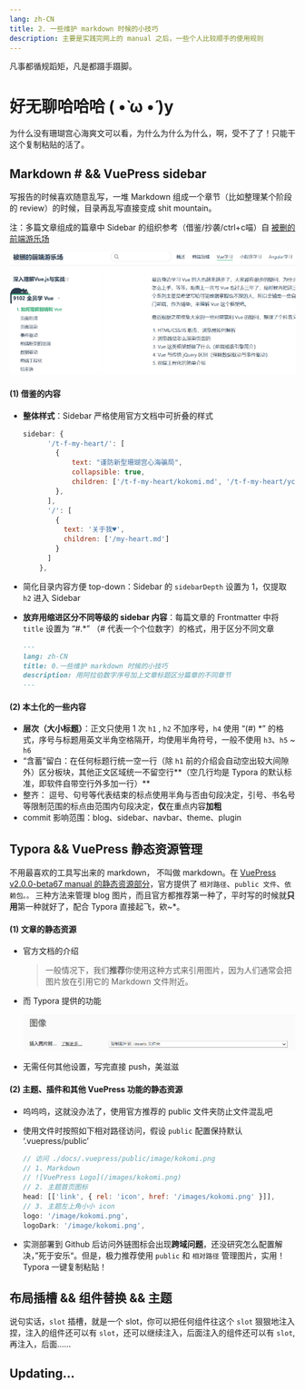 ```yaml
---
lang: zh-CN
title: 2. 一些维护 markdown 时候的小技巧
description: 主要是实践完网上的 manual 之后，一些个人比较顺手的使用规则
---
```

凡事都循规蹈矩，凡是都蹑手蹑脚。

# 好无聊哈哈哈 ( •̀ ω •́ )y

为什么没有珊瑚宫心海爽文可以看，为什么为什么为什么，啊，受不了了！只能干这个复制粘贴的活了。



## Markdown # &&  VuePress sidebar

写报告的时候喜欢随意乱写，一堆 Markdown 组成一个章节（比如整理某个阶段的 review）的时候，目录再乱写直接变成 shit mountain。

注：多篇文章组成的篇章中 Sidebar 的组织参考（借鉴/抄袭/ctrl+c喵）自 [被删的前端游乐场](http://www.godbasin.com/vue/vue-for-everyone/vue-for-everyone-1.html)

![image-20230907135127038](./assets/image-20230907135127038.png)



#### (1) 借鉴的内容

* **整体样式**：Sidebar 严格使用官方文档中可折叠的样式

  ``` js
  sidebar: {
        '/t-f-my-heart/': [
          {
              text: "谨防新型珊瑚宫心海骗局",
              collapsible: true,
              children: ['/t-f-my-heart/kokomi.md', '/t-f-my-heart/ycte.md']
          },
        ],
        '/': [
          {
            text: '关于我♥',
            children: ['/my-heart.md']
          }
        ]
      },
  ```

* 简化目录内容方便 top-down：Sidebar 的 `sidebarDepth` 设置为 1，仅提取 `h2` 进入 Sidebar

* **放弃用缩进区分不同等级的 sidebar 内容**：每篇文章的 Frontmatter 中将 `title` 设置为 “#.*” （# 代表一个个位数字）的格式，用于区分不同文章

  ```markdown
  ---
  lang: zh-CN
  title: 0.一些维护 markdown 时候的小技巧
  description: 用阿拉伯数字序号加上文章标题区分篇章的不同章节
  ---
  ```



#### (2) 本土化的一些内容

* **层次（大小标题）**：正文只使用 1 次 `h1` , `h2` 不加序号，`h4` 使用 “(#) *” 的格式，序号与标题用英文半角空格隔开，均使用半角符号，一般不使用 `h3`、`h5` ~ `h6`
* “含蓄”留白：在任何标题行统一空一行（除 `h1` 前的介绍会自动空出较大间隙外）区分板块，其他正文区域统一不留空行**（空几行均是 Typora  的默认标准，即软件自带空行外多加一行）**
* 整齐： 逗号、句号等代表结束的标点使用半角与否由句段决定，引号、书名号等限制范围的标点由范围内句段决定，**仅**在重点内容**加粗**
* commit 影响范围：blog、sidebar、navbar、theme、plugin



## Typora && VuePress 静态资源管理

不用最喜欢的工具写出来的 markdown， 不叫做 markdown。在 [VuePress v2.0.0-beta67 manual 的静态资源部分](https://v2.vuepress.vuejs.org/zh/guide/assets)，官方提供了 `相对路径`、`public 文件`、`依赖包。。` 三种方法来管理 blog 图片，而且官方都推荐第一种了，平时写的时候就**只用**第一种就好了，配合 Typora 直接起飞，欸~*。



#### (1) 文章的静态资源

* 官方文档的介绍

  > 一般情况下，我们**推荐**你使用这种方式来引用图片，因为人们通常会把图片放在引用它的 Markdown 文件附近。

* 而 Typora 提供的功能

  ![image-20230907140916913](./assets/image-20230907140916913.png)

* 无需任何其他设置，写完直接 push，美滋滋



#### (2) 主题、插件和其他 VuePress 功能的静态资源

* 呜呜呜，这就没办法了，使用官方推荐的 public 文件夹防止文件混乱吧

* 使用文件时按照如下相对路径访问，假设 `public` 配置保持默认 ‘.vuepress/public’

  ``` js
  // 访问 ./docs/.vuepress/public/image/kokomi.png
  // 1. Markdown
  // ![VuePress Logo](/images/kokomi.png)
  // 2. 主题首页图标
  head: [['link', { rel: 'icon', href: '/images/kokomi.png' }]],
  // 3. 主题左上角小小 icon
  logo: '/image/kokomi.png',
  logoDark: '/image/kokomi.png',
  ```

* 实测部署到 Github 后访问外链图标会出现**跨域问题**，还没研究怎么配置解决，”死于安乐“。但是，极力推荐使用 `public` 和 `相对路径` 管理图片，实用！Typora 一键复制粘贴！



## 布局插槽 && 组件替换 && 主题

说句实话，`slot` 插槽，就是一个 slot，你可以把任何组件往这个 `slot` 狠狠地注入捏，注入的组件还可以有 `slot`，还可以继续注入，后面注入的组件还可以有 `slot`, 再注入，后面……



## Updating…



